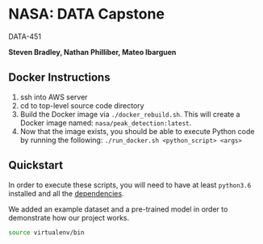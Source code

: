 # NASA: DATA Capstone
DATA-451

**Steven Bradley, Nathan Philliber, Mateo Ibarguen**

Docker Instructions
--
1. ssh into AWS server
2. cd to top-level source code directory
3. Build the Docker image via `./docker_rebuild.sh`. This will create a Docker image named: `nasa/peak_detection:latest`.
4. Now that the image exists, you should be able to execute Python code by running the following: `./run_docker.sh <python_script> <args>`

## Quickstart
In order to execute these scripts, you will need to have at least `python3.6` installed and all the [dependencies](requirements.txt).

We added an example dataset and a pre-trained model in order to demonstrate how our project works. 
```bash
source virtualenv/bin
```

